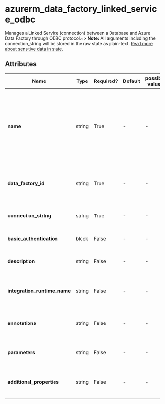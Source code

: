 # azurerm_data_factory_linked_service_odbc

Manages a Linked Service (connection) between a Database and Azure Data Factory through ODBC protocol.~> **Note:** All arguments including the connection_string will be stored in the raw state as plain-text. [Read more about sensitive data in state](/docs/state/sensitive-data.html).

## Attributes

| Name | Type | Required? | Default  | possible values | Description |
| ---- | ---- | --------- | -------- | ----------- | ----------- |
| **name** | string | True | -  |  -  | Specifies the name of the Data Factory Linked Service ODBC. Changing this forces a new resource to be created. Must be unique within a data factory. See the [Microsoft documentation](https://docs.microsoft.com/azure/data-factory/naming-rules) for all restrictions. | 
| **data_factory_id** | string | True | -  |  -  | The Data Factory ID in which to associate the Linked Service with. Changing this forces a new resource. | 
| **connection_string** | string | True | -  |  -  | The connection string in which to authenticate with ODBC. | 
| **basic_authentication** | block | False | -  |  -  | A `basic_authentication` block. | 
| **description** | string | False | -  |  -  | The description for the Data Factory Linked Service ODBC. | 
| **integration_runtime_name** | string | False | -  |  -  | The integration runtime reference to associate with the Data Factory Linked Service ODBC. | 
| **annotations** | string | False | -  |  -  | List of tags that can be used for describing the Data Factory Linked Service ODBC. | 
| **parameters** | string | False | -  |  -  | A map of parameters to associate with the Data Factory Linked Service ODBC. | 
| **additional_properties** | string | False | -  |  -  | A map of additional properties to associate with the Data Factory Linked Service ODBC. | 

